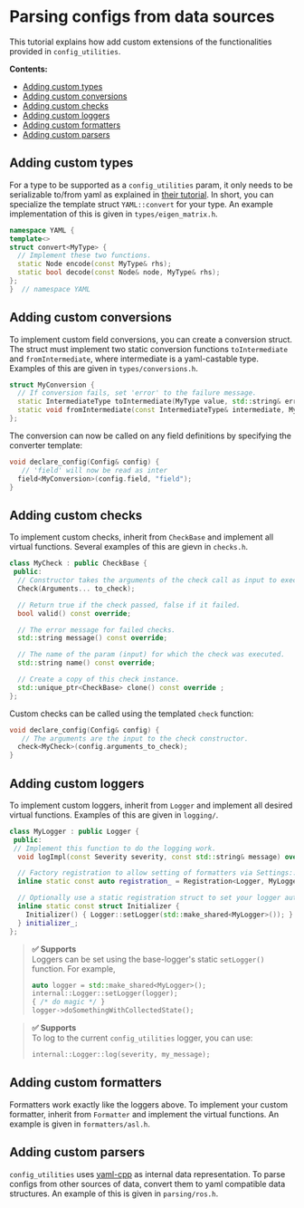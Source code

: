 # Parsing configs from data sources
This tutorial explains how add custom extensions of the functionalities provided in `config_utilities`.

**Contents:**
- [Adding custom types](#adding-custom-types)
- [Adding custom conversions](#adding-custom-conversions)
- [Adding custom checks](#adding-custom-checks)
- [Adding custom loggers](#adding-custom-loggers)
- [Adding custom formatters](#adding-custom-formatters)
- [Adding custom parsers](#adding-custom-parsers)

## Adding custom types
For a type to be supported as a `config_utilities` param, it only needs to be serializable to/from yaml as explained in [their tutorial](https://github.com/jbeder/yaml-cpp/blob/master/docs/Tutorial.md#converting-tofrom-native-data-types).
In short, you can specialize the template struct `YAML::convert` for your type. An example implementation of this is given in `types/eigen_matrix.h`.
```c++
namespace YAML {
template<>
struct convert<MyType> {
  // Implement these two functions.
  static Node encode(const MyType& rhs);
  static bool decode(const Node& node, MyType& rhs);
};
}  // namespace YAML
```

## Adding custom conversions
To implement custom field conversions, you can create a conversion struct. The struct must implement two static conversion functions `toIntermediate` and `fromIntermediate`, where intermediate is a yaml-castable type. Examples of this are given in `types/conversions.h`.

```c++
struct MyConversion {
  // If conversion fails, set 'error' to the failure message.
  static IntermediateType toIntermediate(MyType value, std::string& error);
  static void fromIntermediate(const IntermediateType& intermediate, MyType& value, std::string& error);
};
```

The conversion can now be called on any field definitions by specifying the converter template:
```c++
void declare_config(Config& config) {
   // 'field' will now be read as inter
  field<MyConversion>(config.field, "field");
}
```


## Adding custom checks
To implement custom checks, inherit from `CheckBase` and implement all virtual functions. Several examples of this are gievn in `checks.h`.
```c++
class MyCheck : public CheckBase {
 public:
  // Constructor takes the arguments of the check call as input to execute the check.
  Check(Arguments... to_check);

  // Return true if the check passed, false if it failed.
  bool valid() const override;

  // The error message for failed checks.
  std::string message() const override;

  // The name of the param (input) for which the check was executed.
  std::string name() const override;

  // Create a copy of this check instance.
  std::unique_ptr<CheckBase> clone() const override ;
};
```

Custom checks can be called using the templated `check` function:
```c++
void declare_config(Config& config) {
   // The arguments are the input to the check constructor.
  check<MyCheck>(config.arguments_to_check);
}
```

## Adding custom loggers
To implement custom loggers, inherit from `Logger` and implement all desired virtual functions. Examples of this are given in `logging/`.

```c++
class MyLogger : public Logger {
 public:
 // Implement this function to do the logging work.
  void logImpl(const Severity severity, const std::string& message) override;

  // Factory registration to allow setting of formatters via Settings::setLogger().
  inline static const auto registration_ = Registration<Logger, MyLogger>("my_logger");

  // Optionally use a static registration struct to set your logger automatically if included.
  inline static const struct Initializer {
    Initializer() { Logger::setLogger(std::make_shared<MyLogger>()); }
  } initializer_;
};
```

> **✅ Supports**<br>
> Loggers can be set using the base-logger's static `setLogger()` function. For example,
> ```c++
> auto logger = std::make_shared<MyLogger>();
> internal::Logger::setLogger(logger);
> { /* do magic */ }
> logger->doSomethingWithCollectedState();
> ```

> **✅ Supports**<br>
> To log to the current `config_utilities` logger, you can use:
> ```c++
> internal::Logger::log(severity, my_message);
> ```

## Adding custom formatters
Formatters work exactly like the loggers above. To implement your custom formatter, inherit from `Formatter` and implement the virtual functions. An example is given in `formatters/asl.h`.

## Adding custom parsers
`config_utilities` uses [yaml-cpp](https://github.com/jbeder/yaml-cpp/tree/master) as internal data representation. To parse configs from other sources of data, convert them to yaml compatible data structures. An example of this is given in `parsing/ros.h`.
